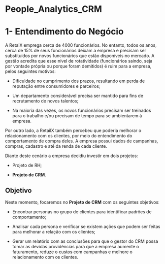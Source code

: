 # **People_Analytics_CRM**

# 1- Entendimento do Negócio

A RetaiX emprega cerca de 4000 funcionários. No entanto, todos os anos, cerca de 15% de seus funcionários deixam a empresa e precisam ser substituídos por novos funcionários que estão disponíveis no mercado. A gestão acredita que esse nível de rotatividade (funcionários saindo, seja por vontade própria ou porque foram demitidos) é ruim para a empresa, pelos seguintes motivos:

- Dificuldade no cumprimento dos prazos, resultando em perda de reputação entre consumidores e parceiros;

- Um departamento considerável precisa ser mantido para fins de recrutamento de novos talentos;

- Na maioria das vezes, os novos funcionários precisam ser treinados para o trabalho e/ou precisam de tempo para se ambientarem à empresa.

Por outro lado, a RetailX também percebeu que poderia melhorar o relacionamento com os clientes, por meio do entendimento do comportamento de compra deles. A empresa possui dados de campanhas, compras, cadastro e até da renda de cada cliente.

Diante deste cenário a empresa decidiu investir em dois projetos:

- Projeto de RH;

- **Projeto de CRM**.

## Objetivo

Neste momento, focaremos no **Projeto de CRM** com os seguintes objetivos:

- Encontrar personas no grupo de clientes para identificar padrões de comportamento;

- Analisar cada persona e verificar se existem ações que podem ser feitas para melhorar a relação com os clientes;

- Gerar um relatório com as conclusões para que o gestor do CRM possa tomar as devidas providências para que a empresa aumente o faturamento, reduze o custos com campanhas e melhore o relacionamento com os clientes.
